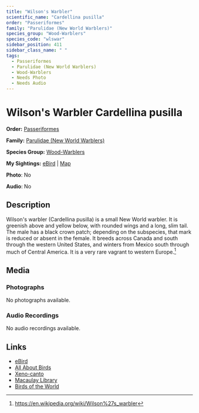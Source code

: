 ```yaml
---
title: "Wilson's Warbler"
scientific_name: "Cardellina pusilla"
order: "Passeriformes"
family: "Parulidae (New World Warblers)"
species_group: "Wood-Warblers"
species_code: "wlswar"
sidebar_position: 411
sidebar_class_name: " "
tags: 
  - Passeriformes
  - Parulidae (New World Warblers)
  - Wood-Warblers
  - Needs Photo
  - Needs Audio
---
```


# Wilson's Warbler <span className='sci_name'>Cardellina pusilla</span>

**Order:** [Passeriformes](/tags/passeriformes)

**Family:** [Parulidae (New World Warblers)](/tags/parulidae-new-world-warblers)

**Species Group:** [Wood-Warblers](/tags/wood-warblers)

**My Sightings:** [eBird](https://ebird.org/lifelist?r=world&time=life&spp=wlswar) | [Map](/map?species_code=wlswar)

**Photo**: No 

**Audio**: No

## Description
Wilson's warbler (Cardellina pusilla) is a small New World warbler. It is greenish above and yellow below, with rounded wings and a long, slim tail. The male has a black crown patch; depending on the subspecies, that mark is reduced or absent in the female. It breeds across Canada and south through the western United States, and winters from Mexico south through much of Central America. It is a very rare vagrant to western Europe.[^1]

[^1]: https://en.wikipedia.org/wiki/Wilson%27s_warbler

## Media
### Photographs
No photographs available.

### Audio Recordings
No audio recordings available.

## Links
* [eBird](https://ebird.org/species/wlswar) 
* [All About Birds](https://www.allaboutbirds.org/guide/wlswar) 
* [Xeno-canto](https://www.xeno-canto.org/species/cardellina-pusilla) 
* [Macaulay Library](https://search.macaulaylibrary.org/catalog?taxonCode=wlswar&sort=rating_rank_desc)
* [Birds of the World](https://birdsoftheworld.org/bow/species/wlswar)
